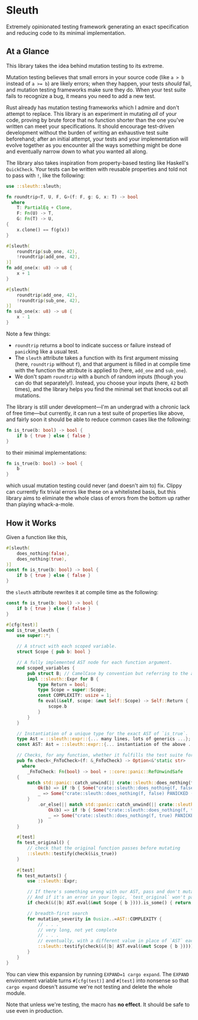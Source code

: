 # Sleuth
Extremely opinionated testing framework generating an exact specification and reducing code to its minimal implementation.

## At a Glance
This library takes the idea behind mutation testing to its extreme.

Mutation testing believes that small errors in your source code (like `a > b` instead of `a >= b`) are likely errors; when they happen, your tests _should_ fail, and mutation testing frameworks make sure they do. When your test suite fails to recognize a bug, it means you need to add a new test.

Rust already has mutation testing frameworks which I admire and don't attempt to replace. This library is an experiment in mutating _all_ of your code, proving by brute force that no function shorter than the one you've written can meet your specifications. It should encourage test-driven development without the burden of writing an exhaustive test suite beforehand; after an initial attempt, your tests and your implementation will evolve together as you encounter all the ways something might be done and eventually narrow down to what you wanted all along.

The library also takes inspiration from property-based testing like Haskell's `QuickCheck`. Your tests can be written with reusable properties and told not to pass with `!`, like the following:
```rust
use ::sleuth::sleuth;

fn roundtrip<T, U, F, G>(f: F, g: G, x: T) -> bool
  where
    T: PartialEq + Clone,
    F: Fn(U) -> T,
    G: Fn(T) -> U,
{
    x.clone() == f(g(x))
}

#[sleuth(
    roundtrip(sub_one, 42),
    !roundtrip(add_one, 42),
)]
fn add_one(x: u8) -> u8 {
    x + 1
}

#[sleuth(
    roundtrip(add_one, 42),
    !roundtrip(sub_one, 42),
)]
fn sub_one(x: u8) -> u8 {
    x - 1
}
```
Note a few things:
- `roundtrip` returns a bool to indicate success or failure instead of `panic`king like a usual test.
- The `sleuth` attribute takes a function with its first argument missing (here, `roundtrip` without `f`), and that argument is filled in at compile time with the function the attribute is applied to (here, `add_one` and `sub_one`).
- We don't spam `roundtrip` with a bunch of random inputs (though you can do that separately!). Instead, you choose your inputs (here, `42` both times), and the library helps you find the minimal set that knocks out all mutations.

The library is still under development—I'm an undergrad with a chronic lack of free time—but currently, it can run a test suite of properties like above, and fairly soon it should be able to reduce common cases like the following:
```rust
fn is_true(b: bool) -> bool {
    if b { true } else { false }
}
```
to their minimal implementations:
```rust
fn is_true(b: bool) -> bool {
    b
}
```
which usual mutation testing could never (and doesn't aim to) fix. Clippy can currently fix trivial errors like these on a whitelisted basis, but this library aims to eliminate the whole class of errors from the bottom up rather than playing whack-a-mole.

## How it Works

Given a function like this,
```rust
#[sleuth(
    does_nothing(false),
    does_nothing(true),
)]
const fn is_true(b: bool) -> bool {
    if b { true } else { false }
}
```
the `sleuth` attribute rewrites it at compile time as the following:
```rust
const fn is_true(b: bool) -> bool {
    if b { true } else { false }
}

#[cfg(test)]
mod is_true_sleuth {
    use super::*;

    // A struct with each scoped variable.
    struct Scope { pub b: bool }

    // A fully implemented AST node for each function argument.
    mod scoped_variables {
        pub struct B; // CamelCase by convention but referring to the argument `b`
        impl ::sleuth::Expr for B {
            type Return = bool;
            type Scope = super::Scope;
            const COMPLEXITY: usize = 1;
            fn eval(&self, scope: &mut Self::Scope) -> Self::Return {
                scope.b
            }
        }
    }

    // Instantiation of a unique type for the exact AST of `is_true`.
    type Ast = ::sleuth::expr::{... many lines, lots of generics ...};
    const AST: Ast = ::sleuth::expr::{... instantiation of the above ...};

    // Checks, for any function, whether it fulfills the test suite for `is_true`.
    pub fn check<_FnToCheck>(f: &_FnToCheck) -> Option<&'static str>
      where
        _FnToCheck: Fn(bool) -> bool + ::core::panic::RefUnwindSafe
    {
        match std::panic::catch_unwind(|| crate::sleuth::does_nothing(f, false)) {
            Ok(b) => if !b { Some("crate::sleuth::does_nothing(f, false)") } else { None },
            _ => Some("crate::sleuth::does_nothing(f, false) PANICKED (see two lines above)"),
        }
            .or_else(|| match std::panic::catch_unwind(|| crate::sleuth::does_nothing(f, true)) {
                Ok(b) => if !b { Some("crate::sleuth::does_nothing(f, true)") } else { None },
                _ => Some("crate::sleuth::does_nothing(f, true) PANICKED (see two lines above)"),
            })
    }

    #[test]
    fn test_original() {
        // check that the original function passes before mutating
        ::sleuth::testify(check(&is_true))
    }
    
    #[test]
    fn test_mutants() {
        use ::sleuth::Expr;

        // If there's something wrong with our AST, pass and don't mutate
        // And if it's an error in your logic, `test_original` won't pass
        if check(&(|b| AST.eval(&mut Scope { b }))).is_some() { return; }

        // breadth-first search
        for mutation_severity in 0usize..=AST::COMPLEXITY {
            // . . .
            // very long, not yet complete
            // . . .
            // eventually, with a different value in place of `AST` each time:
            ::sleuth::testify(check(&(|b| AST.eval(&mut Scope { b }))))
        }
    }
}
```
You can view this expansion by running `EXPAND=1 cargo expand`. The `EXPAND` environment variable turns `#[cfg(test)]` and `#[test]` into nonsense so that `cargo expand` doesn't assume we're not testing and delete the whole module.

Note that unless we're testing, the macro has __no effect__. It should be safe to use even in production.
